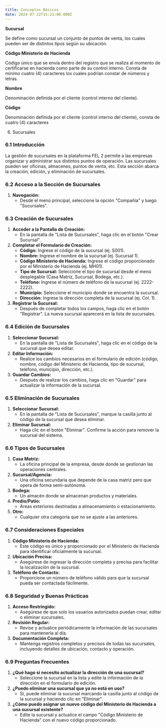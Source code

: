 ```yaml
---
title: Conceptos Básicos
date: 2024-07-22T15:21:00.000Z
---
```

**Sucursal**

Se define como sucursal un conjunto de puntos de venta, los cuales pueden ser de distintos tipos según su ubicación.

**Código Ministerio de Hacienda**

Código único que se envía dentro del registro que se realiza al momento de certificarse en hacienda como parte de su control interno. Consta de mínimo cuatro (4) caracteres los cuales podrían constar de números y letras.

**Nombre**

Denominación definida por el cliente (control interno del cliente).

**Código**

Denominación definida por el cliente (control interno del cliente), consta de cuatro (4) caracteres

6. Sucursales

### 6.1 Introducción

La gestión de sucursales en la plataforma FEL 2 permite a las empresas organizar y administrar sus distintos puntos de operación. Las sucursales pueden ser oficinas, almacenes, puntos de venta, etc. Esta sección abarca la creación, edición, y eliminación de sucursales.

### 6.2 Acceso a la Sección de Sucursales

1. **Navegación:**
    - Desde el menú principal, seleccione la opción "Compañía" y luego "Sucursales".

### 6.3 Creación de Sucursales

1. **Acceder a la Pantalla de Creación:**
    - En la pantalla de "Lista de Sucursales", haga clic en el botón "Crear Sucursal".
2. **Completar el Formulario de Creación:**
    - **Código:** Ingrese el código de la sucursal (ej. S001).
    - **Nombre:** Ingrese el nombre de la sucursal (ej. Sucursal 1).
    - **Código Ministerio de Hacienda:** Ingrese el código proporcionado por el Ministerio de Hacienda (ej. MH01).
    - **Tipo de Sucursal:** Seleccione el tipo de sucursal desde el menú desplegable (Casa Matriz, Sucursal, Bodega, etc.).
    - **Teléfono:** Ingrese el número de teléfono de la sucursal (ej. 2222-2222).
    - **Municipio:** Seleccione el municipio donde se encuentra la sucursal.
    - **Dirección:** Ingrese la dirección completa de la sucursal (ej. Col. 1).
3. **Registrar la Sucursal:**
    - Después de completar todos los campos, haga clic en el botón "Registrar". La nueva sucursal aparecerá en la lista de sucursales.

### 6.4 Edición de Sucursales

1. **Seleccionar Sucursal:**
    - En la pantalla de "Lista de Sucursales", haga clic en el código de la sucursal que desea editar.
2. **Editar Información:**
    - Realice los cambios necesarios en el formulario de edición (código, nombre, código del Ministerio de Hacienda, tipo de sucursal, teléfono, municipio, dirección, etc.).
3. **Guardar Cambios:**
    - Después de realizar los cambios, haga clic en "Guardar" para actualizar la información de la sucursal.

### 6.5 Eliminación de Sucursales

1. **Seleccionar Sucursal:**
    - En la pantalla de "Lista de Sucursales", marque la casilla junto al código de la sucursal que desea eliminar.
2. **Eliminar Sucursal:**
    - Haga clic en el botón "Eliminar". Confirme la acción para remover la sucursal del sistema.

### 6.6 Tipos de Sucursales

1. **Casa Matriz:**
    - La oficina principal de la empresa, desde donde se gestionan las operaciones centrales.
2. **Sucursal/Agencia:**
    - Una oficina secundaria que depende de la casa matriz pero que opera de forma semi-autónoma.
3. **Bodega:**
    - Un almacén donde se almacenan productos y materiales.
4. **Predio/Patio:**
    - Áreas exteriores destinadas a almacenamiento o estacionamiento.
5. **Otro:**
    - Cualquier otra categoría que no se ajuste a las anteriores.

### 6.7 Consideraciones Especiales

1. **Código Ministerio de Hacienda:**
    - Este código es único y proporcionado por el Ministerio de Hacienda para identificar oficialmente la sucursal.
2. **Ubicación Precisa:**
    - Asegúrese de ingresar la dirección completa y precisa para facilitar la localización de la sucursal.
3. **Teléfono de Contacto:**
    - Proporcione un número de teléfono válido para que la sucursal pueda ser contactada fácilmente.

### 6.8 Seguridad y Buenas Prácticas

1. **Acceso Restringido:**
    - Asegúrese de que solo los usuarios autorizados puedan crear, editar o eliminar sucursales.
2. **Revisión Regular:**
    - Revise y actualice periódicamente la información de las sucursales para mantenerla al día.
3. **Documentación Completa:**
    - Mantenga registros completos y precisos de todas las sucursales, incluyendo detalles de ubicación, contacto y operación.

### 6.9 Preguntas Frecuentes

1. **¿Qué hago si necesito actualizar la dirección de una sucursal?**
    - Seleccione la sucursal en la lista y edite la información de la dirección en el formulario de edición.
2. **¿Puedo eliminar una sucursal que ya no está en uso?**
    - Sí, puede eliminar la sucursal marcando la casilla junto al código de la sucursal y haciendo clic en "Eliminar".
3. **¿Cómo puedo asignar un nuevo código del Ministerio de Hacienda a una sucursal existente?**
    - Edite la sucursal y actualice el campo "Código Ministerio de Hacienda" con el nuevo código proporcionado.
